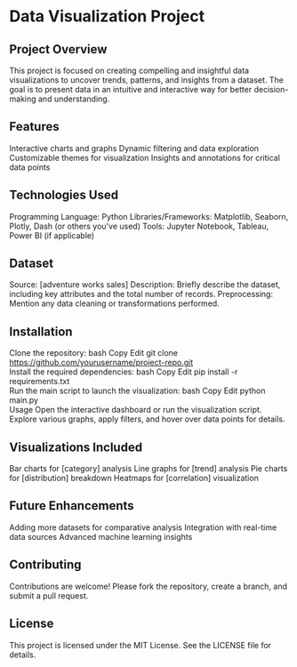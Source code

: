 # Data Visualization Project
## Project Overview
This project is focused on creating compelling and insightful data visualizations to uncover trends, patterns, and insights from a dataset. The goal is to present data in an intuitive and interactive way for better decision-making and understanding.

## Features
Interactive charts and graphs
Dynamic filtering and data exploration
Customizable themes for visualization
Insights and annotations for critical data points
## Technologies Used
Programming Language: Python
Libraries/Frameworks: Matplotlib, Seaborn, Plotly, Dash (or others you've used)
Tools: Jupyter Notebook, Tableau, Power BI (if applicable)
## Dataset
Source: [adventure works sales]
Description: Briefly describe the dataset, including key attributes and the total number of records.
Preprocessing: Mention any data cleaning or transformations performed.
## Installation
Clone the repository:
bash
Copy
Edit
git clone https://github.com/yourusername/project-repo.git  
Install the required dependencies:
bash
Copy
Edit
pip install -r requirements.txt  
Run the main script to launch the visualization:
bash
Copy
Edit
python main.py  
Usage
Open the interactive dashboard or run the visualization script.
Explore various graphs, apply filters, and hover over data points for details.
## Visualizations Included
Bar charts for [category] analysis
Line graphs for [trend] analysis
Pie charts for [distribution] breakdown
Heatmaps for [correlation] visualization
## Future Enhancements
Adding more datasets for comparative analysis
Integration with real-time data sources
Advanced machine learning insights
## Contributing
Contributions are welcome! Please fork the repository, create a branch, and submit a pull request.

## License
This project is licensed under the MIT License. See the LICENSE file for details.
